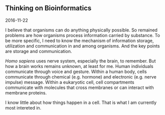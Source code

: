 ## Thinking on Bioinformatics

2016-11-22

I believe that organisms can do anything physically possible. So remained problems are how organisms process information carried by substance. To be more specific, I need to know the mechanism of information storage, utilization and communication in and among organisms. And the key points are storage and communication.

_Homo sapiens_ uses nerve system, especially the brain, to remember. But how a brain works remains unknown, at least for me. Human individuals communicate through voice and gesture. Within a human body, cells communicate through chemical (e.g. hormone) and electronic (e.g. nerve impulse) message. Within a eukaryotic cell, cell compartments communicate with molecules that cross membranes or can interact with membrane proteins. 

I know little about how things happen in a cell. That is what I am currently most intereted in.

